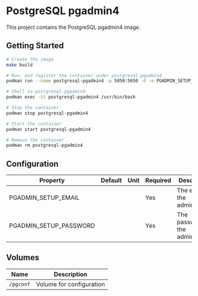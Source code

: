 # PostgreSQL pgadmin4

This project contains the PostgreSQL pgadmin4 image.

## Getting Started

```bash
# Create the image
make build

# Run, and register the container under postgresql-pgadmin4
podman run --name postgresql-pgadmin4 -p 5050:5050 -d -e PGADMIN_SETUP_EMAIL=myaccount@acme.com -e PGADMIN_SETUP_PASSWORD=mypass pgsql14-pgadmin4-rocky8

# Shell to postgresql-pgadmin4
podman exec -it postgresql-pgadmin4 /usr/bin/bash

# Stop the container
podman stop postgresql-pgadmin4

# Start the container
podman start postgresql-pgadmin4

# Remove the container
podman rm postgresql-pgadmin4
```

## Configuration

| Property | Default | Unit | Required | Description |
|----------|---------|------|----------|-------------|
| PGADMIN_SETUP_EMAIL | | | Yes | The email of the administrator |
| PGADMIN_SETUP_PASSWORD | | | Yes | The password of the administrator |

## Volumes

| Name | Description |
|------|-------------|
| `/pgconf` | Volume for configuration |
